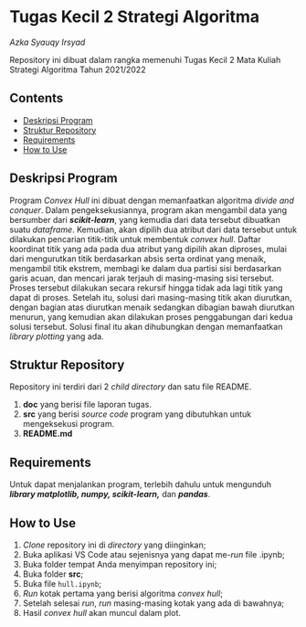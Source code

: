 # Tugas Kecil 2 Strategi Algoritma

<i>Azka Syauqy Irsyad</i>

Repository ini dibuat dalam rangka memenuhi Tugas Kecil 2 Mata Kuliah Strategi Algoritma Tahun 2021/2022

## Contents

- [Deskripsi Program](#deskripsi-program)
- [Struktur Repository](#struktur-repository)
- [Requirements](#requirements)
- [How to Use](#how-to-use)

## Deskripsi Program

Program <i>Convex Hull</i> ini dibuat dengan memanfaatkan algoritma <i>divide and conquer</i>. Dalam pengeksekusiannya, program akan mengambil data yang bersumber dari <i><b>scikit-learn</b></i>, yang kemudia dari data tersebut dibuatkan suatu <i>dataframe</i>. Kemudian, akan dipilih dua atribut dari data tersebut untuk dilakukan pencarian titik-titik untuk membentuk <i>convex hull</i>. Daftar koordinat titik yang ada pada dua atribut yang dipilih akan diproses, mulai dari mengurutkan titik berdasarkan absis serta ordinat yang menaik, mengambil titik ekstrem, membagi ke dalam dua partisi sisi berdasarkan garis acuan, dan mencari jarak terjauh di masing-masing sisi tersebut. Proses tersebut dilakukan secara rekursif hingga tidak ada lagi titik yang dapat di proses. Setelah itu, solusi dari masing-masing titik akan diurutkan, dengan bagian atas diurutkan menaik sedangkan dibagian bawah diurutkan menurun, yang kemudian akan dilakukan proses penggabungan dari kedua solusi tersebut. Solusi final itu akan dihubungkan dengan memanfaatkan <i>library plotting</i> yang ada.

## Struktur Repository

Repository ini terdiri dari 2 <i> child directory </i> dan satu file README.

1. **doc** yang berisi file laporan tugas.
2. **src** yang berisi <i>source code</i> program yang dibutuhkan untuk mengeksekusi program.
3. **README.md**

## Requirements

Untuk dapat menjalankan program, terlebih dahulu untuk mengunduh <i><b>library matplotlib, numpy, scikit-learn,</b></i> dan <i><b>pandas</b></i>.

## How to Use

1. <i>Clone</i> repository ini di <i>directory</i> yang diinginkan;
2. Buka aplikasi VS Code atau sejenisnya yang dapat me-<i>run</i> file .ipynb;
3. Buka folder tempat Anda menyimpan repository ini;
4. Buka folder **src**;
5. Buka file `hull.ipynb`;
6. <i>Run</i> kotak pertama yang berisi algoritma <i>convex hull</i>;
7. Setelah selesai <i>run</i>, <i>run</i> masing-masing kotak yang ada di bawahnya;
8. Hasil <i>convex hull</i> akan muncul dalam plot.